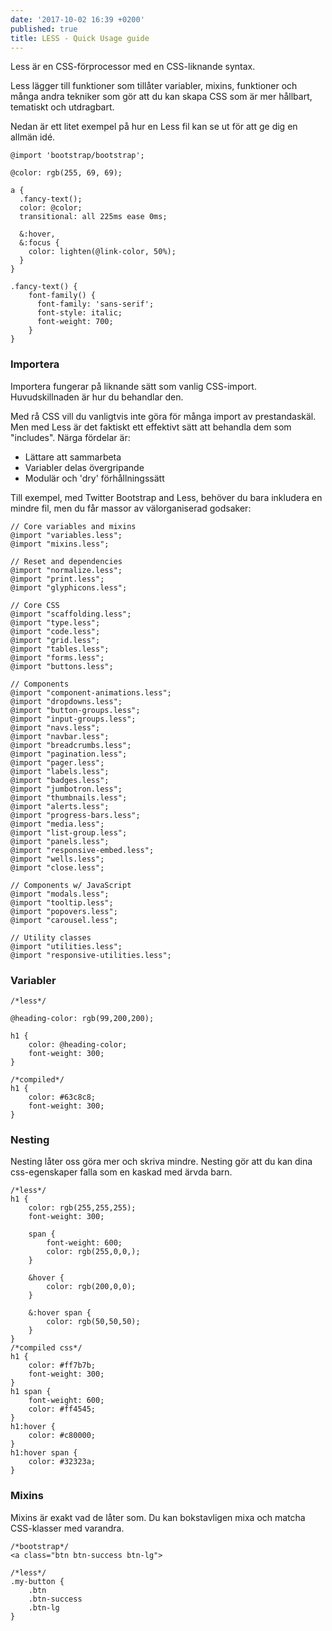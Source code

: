 ```yaml
---
date: '2017-10-02 16:39 +0200'
published: true
title: LESS - Quick Usage guide
---
```

Less är en CSS-förprocessor med en CSS-liknande syntax.

Less lägger till funktioner som tillåter variabler, mixins, funktioner och många andra tekniker som gör att du kan skapa CSS som är mer hållbart, tematiskt och utdragbart.

Nedan är ett litet exempel på hur en Less fil kan se ut för att ge dig en allmän idé.

```less
@import 'bootstrap/bootstrap';

@color: rgb(255, 69, 69);

a {
  .fancy-text();
  color: @color;
  transitional: all 225ms ease 0ms;
  
  &:hover,
  &:focus {
    color: lighten(@link-color, 50%);
  }
}

.fancy-text() {
	font-family() {
      font-family: 'sans-serif';
      font-style: italic;
      font-weight: 700;
  	}
}
```

### Importera

Importera fungerar på liknande sätt som vanlig CSS-import. Huvudskillnaden är hur du behandlar den.

Med rå CSS vill du vanligtvis inte göra för många import av prestandaskäl. Men med Less är det faktiskt ett effektivt sätt att behandla dem som "includes". Närga fördelar är:

* Lättare att sammarbeta
* Variabler delas övergripande
* Modulär och 'dry' förhållningssätt 


Till exempel, med Twitter Bootstrap and Less, behöver du bara inkludera en mindre fil, men du får massor av välorganiserad godsaker:

```less
// Core variables and mixins
@import "variables.less";
@import "mixins.less";

// Reset and dependencies
@import "normalize.less";
@import "print.less";
@import "glyphicons.less";

// Core CSS
@import "scaffolding.less";
@import "type.less";
@import "code.less";
@import "grid.less";
@import "tables.less";
@import "forms.less";
@import "buttons.less";

// Components
@import "component-animations.less";
@import "dropdowns.less";
@import "button-groups.less";
@import "input-groups.less";
@import "navs.less";
@import "navbar.less";
@import "breadcrumbs.less";
@import "pagination.less";
@import "pager.less";
@import "labels.less";
@import "badges.less";
@import "jumbotron.less";
@import "thumbnails.less";
@import "alerts.less";
@import "progress-bars.less";
@import "media.less";
@import "list-group.less";
@import "panels.less";
@import "responsive-embed.less";
@import "wells.less";
@import "close.less";

// Components w/ JavaScript
@import "modals.less";
@import "tooltip.less";
@import "popovers.less";
@import "carousel.less";

// Utility classes
@import "utilities.less";
@import "responsive-utilities.less";
```

### Variabler

```less
/*less*/

@heading-color: rgb(99,200,200);

h1 {
	color: @heading-color;
  	font-weight: 300;
}

/*compiled*/
h1 {
	color: #63c8c8;
  	font-weight: 300;
}
```

### Nesting

Nesting låter oss göra mer och skriva mindre. Nesting gör att du kan dina css-egenskaper falla som en kaskad med ärvda barn.

```less
/*less*/
h1 {
	color: rgb(255,255,255);
  	font-weight: 300;
  
  	span {
		font-weight: 600;
      	color: rgb(255,0,0,);
  	}
  
  	&hover {
  		color: rgb(200,0,0);
  	}
  
  	&:hover span {
  		color: rgb(50,50,50);
  	}
}
/*compiled css*/
h1 {
    color: #ff7b7b;
    font-weight: 300;
}
h1 span {
    font-weight: 600;
    color: #ff4545;
}
h1:hover {
    color: #c80000;
}
h1:hover span {
    color: #32323a;
}
```

### Mixins

Mixins är exakt vad de låter som. Du kan bokstavligen mixa och matcha CSS-klasser med varandra.

```less
/*bootstrap*/
<a class="btn btn-success btn-lg">

/*less*/
.my-button {
	.btn
  	.btn-success
  	.btn-lg
}
```


